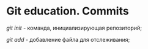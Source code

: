 # Git education. Commits

*git init* - команда, инициализирующая репозиторий;

*git add* - добавление файла для отслеживания;